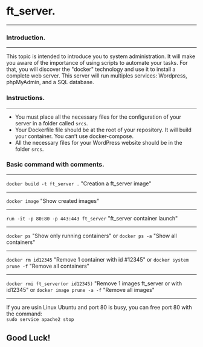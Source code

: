# ft_server.
-------------

### Introduction.
---------------

This topic is intended to introduce you to system administration. It will make you aware
of the importance of using scripts to automate your tasks. For that, you will discover
the "docker" technology and use it to install a complete web server. This server will run
multiples services: Wordpress, phpMyAdmin, and a SQL database.

### Instructions.
---------------

* You must place all the necessary files for the configuration of your server in a folder called `srcs`.
* Your Dockerfile file should be at the root of your repository. It will build your container. You can’t use docker-compose.
* All the necessary files for your WordPress website should be in the folder `srcs`.

### Basic command with comments.
------------------------------

`docker build -t ft_server .` "Creation a ft_server image"
***
`docker image` "Show created images"
***
`run -it -p 80:80 -p 443:443 ft_server` "ft_server container launch"
***
`docker ps` "Show only running containers" or `docker ps -a` "Show all containers"
***
`docker rm id12345` "Remove 1 container with id #12345" or `docker system prune -f` "Remove all containers"
***
`docker rmi ft_server(or id12345)` "Remove 1 images ft_server or with id12345" or `docker image prune -a -f` "Remove all images"
***

If you are usin Linux Ubuntu and port 80 is busy, you can free port 80 with the command:\
`sudo service apache2 stop`

## Good Luck!
